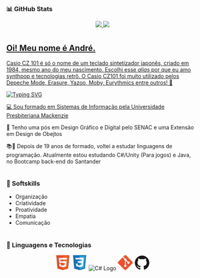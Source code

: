 ### 📊 GitHub Stats

<div style="text-align: center;" align="center">
  <a href="https://github.com/ddemiciano">
  <img loading="lazy" height="180em" src="https://github-readme-stats.vercel.app/api/top-langs/?username=CasioCZ101&layout=compact&langs_count=7&theme=synthwave"/>
  <img loading="lazy" height="180em" src="https://github-readme-stats.vercel.app/api?username=CasioCZ101&show_icons=true&theme=synthwave&include_all_commits=true&count_private=true"/>
</div>

#

## Oi! Meu nome é André. 

Casio CZ 101 é só o nome de um teclado sintetizador japonês, criado em 1984, mesmo ano do meu nascimento. Escolhi esse *alias* por que eu amo synthpop e tecnologias retrô. O Casio CZ101 foi muito utilizado pelos Depeche Mode, Erasure, Yazoo, Moby, Eurythmics entre outros! 👋

![Typing SVG](https://readme-typing-svg.demolab.com?font=Fira+Code&pause=1000&color=000000&left=true&vCenter=true&width=435&lines=Bem-vindo(a)+ao+meu+perfil!)

<div>
  <p>💻 Sou formado em Sistemas de Informação pela <a href="https://www.mackenzie.br/graduacao/sao-paulo-higienopolis/sistemas-de-informacao">Universidade Presbiteriana Mackenzie</a></p>
  <p>🎨 Tenho uma pós em Design Gráfico e Digital pelo SENAC e uma Extensão em Design de Obejtos </p>
  <p>📚📖 Depois de 19 anos de formado, voltei a estudar linguagens de programação. Atualmente estou estudando C#/Unity (Para jogos) e Java, no Bootcamp back-end do Santander </p>  
</div>

#

### 🧠 Softskills
- Organização
- Criatividade
- Proatividade
- Empatia
- Comunicação

#

### 🚀 Linguagens e Tecnologias

<p align="center">
  <img alt="HTML5" height="40" width="40" src="https://raw.githubusercontent.com/devicons/devicon/master/icons/html5/html5-original.svg">
  <img alt="CSS3" height="40" width="40" src="https://raw.githubusercontent.com/devicons/devicon/master/icons/css3/css3-original.svg">
  <img alt="C# Logo" height="40" width="40" src="https://camo.githubusercontent.com/d062d59fe5df3044548f176c99f52d6866ac70eea1104374c59b75cbdd2e98e5/68747470733a2f2f646576656c6f7065722e6665646f726170726f6a6563742e6f72672f7374617469632f6c6f676f2f6373686172702e706e67"> 
  <img alt="Git" height="40" width="40" src="https://raw.githubusercontent.com/devicons/devicon/master/icons/git/git-original.svg">
  <img alt="GitHub" height="40" width="40" src="https://raw.githubusercontent.com/devicons/devicon/master/icons/github/github-original.svg">
</p>

#




